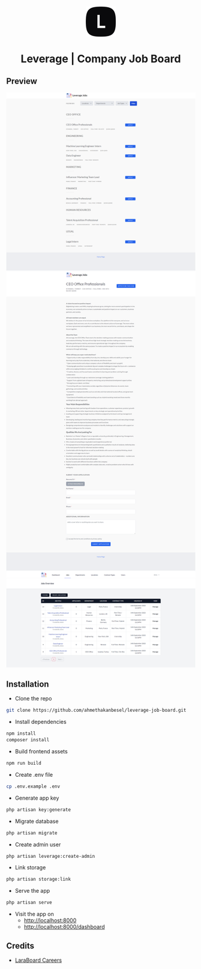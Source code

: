 <p align="center">
  <img width="80" height="80" src="./public/assets/images/icon.png">
  <h1 style="text-align:center">Leverage | Company Job Board</h1>
</p>

## Preview
![Preview Homepage](/public/assets/images/preview_01.png)
![Preview Job Detail](/public/assets/images/preview_02.png)
![Preview Dashboard](/public/assets/images/preview_03.png)

## Installation
- Clone the repo
```bash
git clone https://github.com/ahmethakanbesel/leverage-job-board.git
```
- Install dependencies
```bash
npm install
composer install
```

- Build frontend assets
```bash
npm run build
```

- Create .env file
```bash
cp .env.example .env
```

- Generate app key
```bash
php artisan key:generate
```

- Migrate database
```bash
php artisan migrate
```

- Create admin user
```bash
php artisan leverage:create-admin
```

- Link storage
```bash
php artisan storage:link
```

- Serve the app
```bash
php artisan serve
```

- Visit the app on
    - [http://localhost:8000](http://localhost:8000)
    - [http://localhost:8000/dashboard](http://localhost:8000/dashboard)

## Credits
- [LaraBoard Careers](https://github.com/crivion/laraboard-careers)